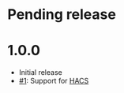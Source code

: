 # Pending release

# 1.0.0

- Initial release
- [#1](https://github.com/pho3nixf1re/home-assistant-theme-midnight/issues/1):
  Support for [HACS](https://hacs.netlify.com/)
